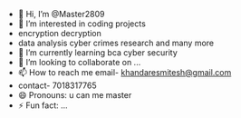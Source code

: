 - 👋 Hi, I’m @Master2809
- 👀 I’m interested in coding projects
- encryption decryption
- data analysis cyber crimes research and many more 
- 🌱 I’m currently learning bca cyber security 
- 💞️ I’m looking to collaborate on ...
- 📫 How to reach me email- khandaresmitesh@gmail.com
- contact- 7018317765 
- 😄 Pronouns: u can me master 
- ⚡ Fun fact: ...

<!---
Master2809/Master2809 is a ✨ special ✨ repository because its `README.md` (this file) appears on your GitHub profile.
You can click the Preview link to take a look at your changes.
--->
